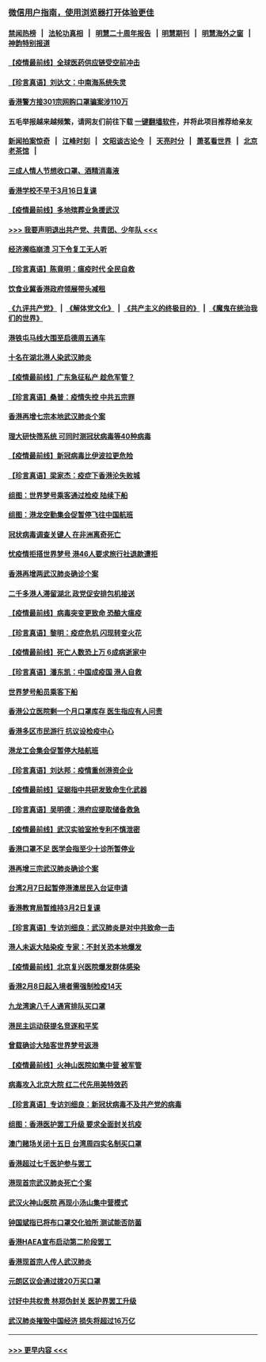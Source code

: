 ### [微信用户指南，使用浏览器打开体验更佳](https://github.com/gfw-breaker/banned-news1/blob/master/indexes/wechat-guide.md?t=0)
#### [禁闻热榜](热点新闻.md?t=0)  &nbsp;&nbsp;|&nbsp;&nbsp; [法轮功真相](https://github.com/gfw-breaker/truth/blob/master/README.md?t=0) &nbsp;&nbsp;|&nbsp;&nbsp; [明慧二十周年报告](https://github.com/gfw-breaker/mh-reports/blob/master/README.md?t=0) &nbsp;&nbsp;|&nbsp;&nbsp;[明慧期刊](https://github.com/gfw-breaker/mh-qikan) &nbsp;&nbsp;|&nbsp;&nbsp; [明慧海外之窗](https://github.com/gfw-breaker/mh-news/blob/master/README.md?t=0) &nbsp;&nbsp;|&nbsp;&nbsp; [神韵特别报道](https://github.com/gfw-breaker/mh-news/blob/master/shenyun.md?t=0)
#### [【疫情最前线】全球医药供应链受空前冲击](../pages/nsc415/n11869614.md?t=02160622) 
#### [【珍言真语】刘达文：中南海系统失灵](../pages/nsc415/n11869465.md?t=02160622) 
#### [香港警方接301宗网购口罩骗案涉110万](../pages/nsc415/n11867572.md?t=02160622) 
#### 五毛举报越来越频繁，请网友们前往下载 [一键翻墙软件](https://github.com/gfw-breaker/ssr-accounts)，并将此项目推荐给亲友
#### [新闻拍案惊奇](https://github.com/gfw-breaker/banned-news1/blob/master/pages/link4.md) &nbsp;&nbsp;|&nbsp;&nbsp; [江峰时刻](https://github.com/gfw-breaker/banned-news1/blob/master/pages/link4.md) &nbsp;&nbsp;|&nbsp;&nbsp; [文昭谈古论今](https://github.com/gfw-breaker/banned-news1/blob/master/pages/link4.md) &nbsp;&nbsp;|&nbsp;&nbsp; [天亮时分](https://github.com/gfw-breaker/banned-news1/blob/master/pages/link4.md) &nbsp;&nbsp;|&nbsp;&nbsp; [萧茗看世界](https://github.com/gfw-breaker/banned-news1/blob/master/pages/link4.md) &nbsp;&nbsp;|&nbsp;&nbsp; [北京老茶馆](https://github.com/gfw-breaker/banned-news1/blob/master/pages/link4.md) &nbsp;&nbsp;|&nbsp;&nbsp; 
#### [三成人情人节想收口罩、酒精消毒液](../pages/nsc415/n11867523.md?t=02160622) 
#### [香港学校不早于3月16日复课](../pages/nsc415/n11867498.md?t=02160622) 
#### [【疫情最前线】多地殡葬业急援武汉](../pages/nsc415/n11866914.md?t=02160622) 
#### [>>> 我要声明退出共产党、共青团、少年队 <<<](https://github.com/begood0513/goodnews/blob/master/quit/letter.md) 
#### [经济濒临崩溃 习下令复工无人听](../pages/nsc415/n11867269.md?t=02160622) 
#### [【珍言真语】陈竟明：瘟疫时代 全民自救](../pages/nsc415/n11866765.md?t=02160622) 
#### [饮食业冀香港政府领展带头减租](../pages/nsc415/n11864876.md?t=02160622) 
#### [《九评共产党》](https://github.com/begood0513/9ping.md/blob/master/README.md) &nbsp;|&nbsp; [《解体党文化》](../../../../jtdwh.md/blob/master/README.md)  &nbsp;|&nbsp; [《共产主义的终极目的》](../../../../gczydzjmd.md/blob/master/README.md) &nbsp;|&nbsp; [《魔鬼在统治我们的世界》](../../../../mgztzwmdsj.md/blob/master/README.md) 
#### [港铁屯马线大围至启德周五通车](../pages/nsc415/n11864842.md?t=02160622) 
#### [十名在湖北港人染武汉肺炎](../pages/nsc415/n11864807.md?t=02160622) 
#### [【疫情最前线】广东急征私产 趁危军管？](../pages/nsc415/n11864205.md?t=02160622) 
#### [【珍言真语】桑普：疫情失控 中共五宗罪](../pages/nsc415/n11864157.md?t=02160622) 
#### [香港再增七宗本地武汉肺炎个案](../pages/nsc415/n11862405.md?t=02160622) 
#### [理大研快筛系统 可同时测冠状病毒等40种病毒](../pages/nsc415/n11862376.md?t=02160622) 
#### [【疫情最前线】新冠病毒比伊波拉更危险](../pages/nsc415/n11862199.md?t=02160622) 
#### [【珍言真语】梁家杰：疫症下香港沦失败城](../pages/nsc415/n11861588.md?t=02160622) 
#### [组图：世界梦号乘客通过检疫 陆续下船](../pages/nsc415/n11858302.md?t=02160622) 
#### [组图：港龙空勤集会促暂停飞往中国航班](../pages/nsc415/n11858190.md?t=02160622) 
#### [冠状病毒调查关键人 在非洲离奇死亡](../pages/nsc415/n11859798.md?t=02160622) 
#### [忧疫情拒搭世界梦号 港46人要求旅行社退款遭拒](../pages/nsc415/n11859849.md?t=02160622) 
#### [香港再增两武汉肺炎确诊个案](../pages/nsc415/n11859833.md?t=02160622) 
#### [二千多港人滞留湖北 政党促安排包机接送](../pages/nsc415/n11859831.md?t=02160622) 
#### [【疫情最前线】病毒突变更致命 恐酿大瘟疫](../pages/nsc415/n11859604.md?t=02160622) 
#### [【珍言真语】黎明：疫症危机 闪现转变火花](../pages/nsc415/n11859199.md?t=02160622) 
#### [【疫情最前线】死亡人数恐上万 6成病逝家中](../pages/nsc415/n11856687.md?t=02160622) 
#### [【珍言真语】潘东凯：中国成疫国 港人自救](../pages/nsc415/n11856962.md?t=02160622) 
#### [世界梦号船员乘客下船](../pages/nsc415/n11856883.md?t=02160622) 
#### [香港公立医院剩一个月口罩库存 医生指应有人问责](../pages/nsc415/n11856875.md?t=02160622) 
#### [香港多区市民游行 抗议设检疫中心](../pages/nsc415/n11856866.md?t=02160622) 
#### [港龙工会集会促暂停大陆航班](../pages/nsc415/n11856840.md?t=02160622) 
#### [【珍言真语】刘达邦：疫情重创港资企业](../pages/nsc415/n11854274.md?t=02160622) 
#### [【疫情最前线】证据指中共研发致命生化武器](../pages/nsc415/n11853087.md?t=02160622) 
#### [【珍言真语】吴明德：港府应提取储备救急](../pages/nsc415/n11852734.md?t=02160622) 
#### [【疫情最前线】武汉实验室抢专利不慎泄密](../pages/nsc415/n11850310.md?t=02160622) 
#### [香港口罩不足 医学会指至少十诊所暂停业](../pages/nsc415/n11850301.md?t=02160622) 
#### [港再增三宗武汉肺炎确诊个案](../pages/nsc415/n11850328.md?t=02160622) 
#### [台湾2月7日起暂停港澳居民入台证申请](../pages/nsc415/n11850304.md?t=02160622) 
#### [香港教育局暂维持3月2日复课](../pages/nsc415/n11850260.md?t=02160622) 
#### [【珍言真语】专访刘细良：武汉肺炎是对中共致命一击](../pages/nsc415/n11849934.md?t=02160622) 
#### [港人未返大陆染疫 专家：不封关恐本地爆发](../pages/nsc415/n11848021.md?t=02160622) 
#### [【疫情最前线】北京复兴医院爆发群体感染](../pages/nsc415/n11847626.md?t=02160622) 
#### [香港2月8日起入境者需强制检疫14天](../pages/nsc415/n11847658.md?t=02160622) 
#### [九龙湾逾八千人通宵排队买口罩](../pages/nsc415/n11847647.md?t=02160622) 
#### [港民主运动获提名竞逐和平奖](../pages/nsc415/n11847633.md?t=02160622) 
#### [曾载确诊大陆客世界梦号返港](../pages/nsc415/n11847608.md?t=02160622) 
#### [【疫情最前线】火神山医院如集中营 被军管](../pages/nsc415/n11847524.md?t=02160622) 
#### [病毒攻入北京大院 红二代先用美特效药](../pages/nsc415/n11847427.md?t=02160622) 
#### [【珍言真语】专访刘细良：新冠状病毒不及共产党的病毒](../pages/nsc415/n11847164.md?t=02160622) 
#### [组图：香港医护罢工升级 要求全面封关抗疫](../pages/nsc415/n11844107.md?t=02160622) 
#### [澳门赌场关闭十五日 台湾周四实名制买口罩](../pages/nsc415/n11845083.md?t=02160622) 
#### [香港超过七千医护参与罢工](../pages/nsc415/n11845051.md?t=02160622) 
#### [港现首宗武汉肺炎死亡个案](../pages/nsc415/n11844998.md?t=02160622) 
#### [武汉火神山医院 再现小汤山集中营模式](../pages/nsc415/n11844763.md?t=02160622) 
#### [钟国斌指已将布口罩交化验所 测试能否防菌](../pages/nsc415/n11842783.md?t=02160622) 
#### [香港HAEA宣布启动第二阶段罢工](../pages/nsc415/n11842723.md?t=02160622) 
#### [香港现首宗人传人武汉肺炎](../pages/nsc415/n11842766.md?t=02160622) 
#### [元朗区议会通过拨20万买口罩](../pages/nsc415/n11842754.md?t=02160622) 
#### [讨好中共权贵 林郑伪封关 医护界罢工升级](../pages/nsc415/n11842359.md?t=02160622) 
#### [武汉肺炎摧毁中国经济 损失将超过16万亿](../pages/nsc415/n11839723.md?t=02160622) 

----
#### [ >>> 更早内容 <<< ](../indexes/nsc415-earlier.md)
